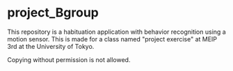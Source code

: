 # project_Bgroup
This repository is a habituation application with behavior recognition using a motion sensor. 
This is made for a class named "project exercise" at MEIP 3rd at the University of Tokyo.

Copying without permission is not allowed.
